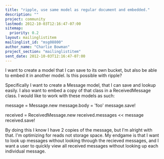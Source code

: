 ```yaml
---
title: "ripple, use same model as regular document and embedded."
description: ""
project: community
lastmod: 2012-10-03T12:16:47-07:00
sitemap:
  priority: 0.2
layout: mailinglistitem
mailinglist_id: "msg08800"
author_name: "Charlie Bowman"
project_section: "mailinglistitem"
sent_date: 2012-10-03T12:16:47-07:00
---
```



I want to create a model that I can save to its own bucket, but also be
able to embed it in another model. Is this possible with ripple?

Specifically I want to create a Message model, that I can save and lookup
easily. I also want to embed a copy of that class in a ReceivedMessage
class. I would like to work with these models as such:

message = Message.new
message.body = 'foo'
message.save!

received = ReceivedMessage.new
received.messages &lt;&lt; message
received.save!


By doing this I know I have 2 copies of the message, but I'm alright with
that. I'm optimizing for reads not storage space.
My endgame is that I want to look up messages without looking through the
recieved messages, and I want a user to quickly view all received messages
without looking up each individual message.
